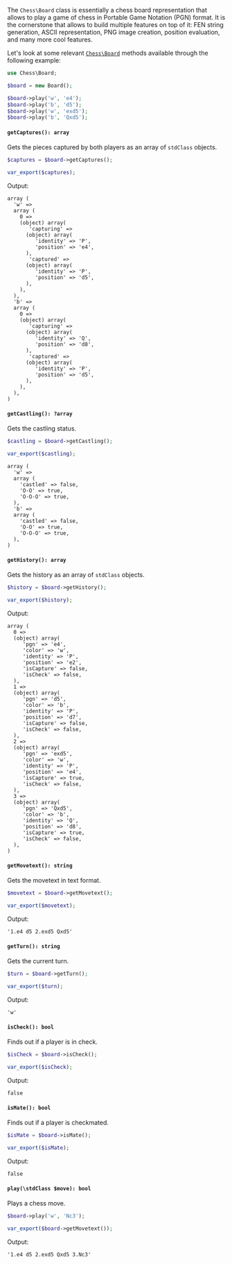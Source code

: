 The `Chess\Board` class is essentially a chess board representation that allows to play a game of chess in Portable Game Notation (PGN) format. It is the cornerstone that allows to build multiple features on top of it: FEN string generation, ASCII representation, PNG image creation, position evaluation, and many more cool features.

Let's look at some relevant [`Chess\Board`](https://github.com/chesslablab/php-chess/blob/master/src/Game.php) methods available through the following example:

```php
use Chess\Board;

$board = new Board();

$board->play('w', 'e4');
$board->play('b', 'd5');
$board->play('w', 'exd5');
$board->play('b', 'Qxd5');
```

#### `getCaptures(): array`

Gets the pieces captured by both players as an array of `stdClass` objects.

```php
$captures = $board->getCaptures();

var_export($captures);
```

Output:

```text
array (
  'w' =>
  array (
    0 =>
    (object) array(
       'capturing' =>
      (object) array(
         'identity' => 'P',
         'position' => 'e4',
      ),
       'captured' =>
      (object) array(
         'identity' => 'P',
         'position' => 'd5',
      ),
    ),
  ),
  'b' =>
  array (
    0 =>
    (object) array(
       'capturing' =>
      (object) array(
         'identity' => 'Q',
         'position' => 'd8',
      ),
       'captured' =>
      (object) array(
         'identity' => 'P',
         'position' => 'd5',
      ),
    ),
  ),
)
```

#### `getCastling(): ?array`

Gets the castling status.

```php
$castling = $board->getCastling();

var_export($castling);
```

```text
array (
  'w' =>
  array (
    'castled' => false,
    'O-O' => true,
    'O-O-O' => true,
  ),
  'b' =>
  array (
    'castled' => false,
    'O-O' => true,
    'O-O-O' => true,
  ),
)
```

#### `getHistory(): array`

Gets the history as an array of `stdClass` objects.

```php
$history = $board->getHistory();

var_export($history);
```

Output:

```text
array (
  0 =>
  (object) array(
     'pgn' => 'e4',
     'color' => 'w',
     'identity' => 'P',
     'position' => 'e2',
     'isCapture' => false,
     'isCheck' => false,
  ),
  1 =>
  (object) array(
     'pgn' => 'd5',
     'color' => 'b',
     'identity' => 'P',
     'position' => 'd7',
     'isCapture' => false,
     'isCheck' => false,
  ),
  2 =>
  (object) array(
     'pgn' => 'exd5',
     'color' => 'w',
     'identity' => 'P',
     'position' => 'e4',
     'isCapture' => true,
     'isCheck' => false,
  ),
  3 =>
  (object) array(
     'pgn' => 'Qxd5',
     'color' => 'b',
     'identity' => 'Q',
     'position' => 'd8',
     'isCapture' => true,
     'isCheck' => false,
  ),
)
```

#### `getMovetext(): string`

Gets the movetext in text format.

```php
$movetext = $board->getMovetext();

var_export($movetext);
```

Output:

```text
'1.e4 d5 2.exd5 Qxd5'
```

#### `getTurn(): string`

Gets the current turn.

```php
$turn = $board->getTurn();

var_export($turn);
```

Output:

```text
'w'
```

#### `isCheck(): bool`

Finds out if a player is in check.

```php
$isCheck = $board->isCheck();

var_export($isCheck);
```

Output:

```text
false
```

#### `isMate(): bool`

Finds out if a player is checkmated.

```php
$isMate = $board->isMate();

var_export($isMate);
```

Output:

```text
false
```

#### `play(\stdClass $move): bool`

Plays a chess move.

```php
$board->play('w', 'Nc3');

var_export($board->getMovetext());
```

Output:

```text
'1.e4 d5 2.exd5 Qxd5 3.Nc3'
```
